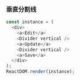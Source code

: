 ### 垂直分割线

<!--start-code-->

```js
const instance = (
  <div>
    <a>Edit</a>
    <Divider vertical />
    <a>Update</a>
    <Divider vertical />
    <a>Save</a>
  </div>
);
ReactDOM.render(instance);
```

<!--end-code-->
